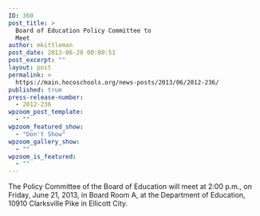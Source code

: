 ```yaml
---
ID: 360
post_title: >
  Board of Education Policy Committee to
  Meet
author: mkittleman
post_date: 2013-06-20 00:00:51
post_excerpt: ""
layout: post
permalink: >
  https://main.hocoschools.org/news-posts/2013/06/2012-236/
published: true
press-release-number:
  - 2012-236
wpzoom_post_template:
  - ""
wpzoom_featured_show:
  - "Don't Show"
wpzoom_gallery_show:
  - ""
wpzoom_is_featured:
  - ""
---
```

The Policy Committee of the Board of Education will meet at 2:00 p.m., on Friday, June 21, 2013, in Board Room A, at the Department of Education, 10910 Clarksville Pike in Ellicott City.